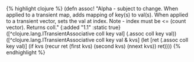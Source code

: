 {% highlight clojure %}
(defn assoc!
  "Alpha - subject to change.
  When applied to a transient map, adds mapping of key(s) to
  val(s). When applied to a transient vector, sets the val at index.
  Note - index must be <= (count vector). Returns coll."
  {:added "1.1"
   :static true}
  ([^clojure.lang.ITransientAssociative coll key val] (.assoc coll key val))
  ([^clojure.lang.ITransientAssociative coll key val & kvs]
   (let [ret (.assoc coll key val)]
     (if kvs
       (recur ret (first kvs) (second kvs) (nnext kvs))
       ret))))
{% endhighlight %}
